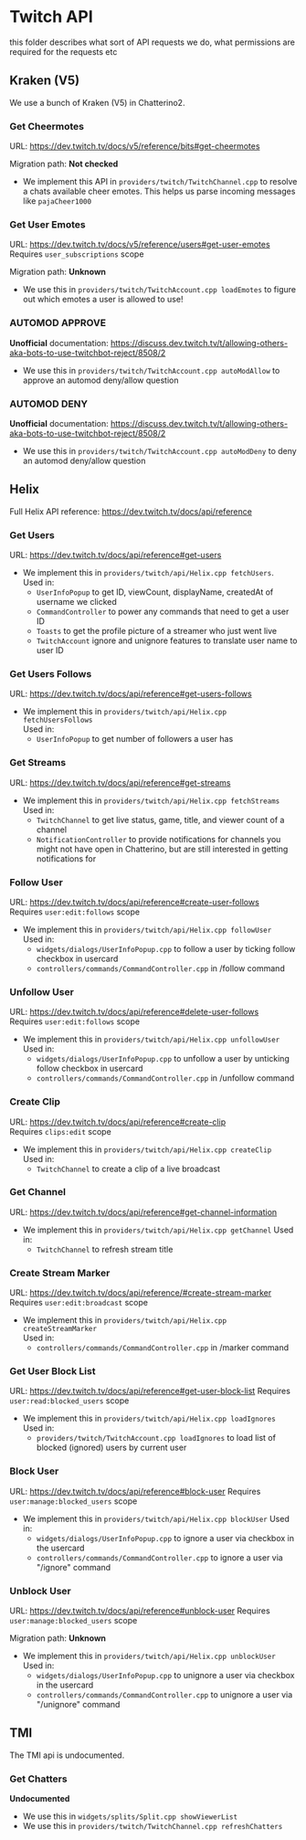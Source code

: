 # Twitch API
this folder describes what sort of API requests we do, what permissions are required for the requests etc

## Kraken (V5)
We use a bunch of Kraken (V5) in Chatterino2.

### Get Cheermotes
URL: https://dev.twitch.tv/docs/v5/reference/bits#get-cheermotes

Migration path: **Not checked**

 * We implement this API in `providers/twitch/TwitchChannel.cpp` to resolve a chats available cheer emotes. This helps us parse incoming messages like `pajaCheer1000`

### Get User Emotes
URL: https://dev.twitch.tv/docs/v5/reference/users#get-user-emotes  
Requires `user_subscriptions` scope

Migration path: **Unknown**

 * We use this in `providers/twitch/TwitchAccount.cpp loadEmotes` to figure out which emotes a user is allowed to use!

### AUTOMOD APPROVE
**Unofficial** documentation: https://discuss.dev.twitch.tv/t/allowing-others-aka-bots-to-use-twitchbot-reject/8508/2

 * We use this in `providers/twitch/TwitchAccount.cpp autoModAllow` to approve an automod deny/allow question

### AUTOMOD DENY
**Unofficial** documentation: https://discuss.dev.twitch.tv/t/allowing-others-aka-bots-to-use-twitchbot-reject/8508/2

 * We use this in `providers/twitch/TwitchAccount.cpp autoModDeny` to deny an automod deny/allow question

## Helix
Full Helix API reference: https://dev.twitch.tv/docs/api/reference

### Get Users
URL: https://dev.twitch.tv/docs/api/reference#get-users

 * We implement this in `providers/twitch/api/Helix.cpp fetchUsers`.  
   Used in:
     * `UserInfoPopup` to get ID, viewCount, displayName, createdAt of username we clicked
     * `CommandController` to power any commands that need to get a user ID
     * `Toasts` to get the profile picture of a streamer who just went live
     * `TwitchAccount` ignore and unignore features to translate user name to user ID

### Get Users Follows
URL: https://dev.twitch.tv/docs/api/reference#get-users-follows

 * We implement this in `providers/twitch/api/Helix.cpp fetchUsersFollows`  
   Used in:
     * `UserInfoPopup` to get number of followers a user has

### Get Streams
URL: https://dev.twitch.tv/docs/api/reference#get-streams

 * We implement this in `providers/twitch/api/Helix.cpp fetchStreams`  
   Used in:
     * `TwitchChannel` to get live status, game, title, and viewer count of a channel
     * `NotificationController` to provide notifications for channels you might not have open in Chatterino, but are still interested in getting notifications for

### Follow User
URL: https://dev.twitch.tv/docs/api/reference#create-user-follows  
Requires `user:edit:follows` scope

 * We implement this in `providers/twitch/api/Helix.cpp followUser`  
   Used in:
     * `widgets/dialogs/UserInfoPopup.cpp` to follow a user by ticking follow checkbox in usercard
     * `controllers/commands/CommandController.cpp` in /follow command

### Unfollow User
URL: https://dev.twitch.tv/docs/api/reference#delete-user-follows  
Requires `user:edit:follows` scope

 * We implement this in `providers/twitch/api/Helix.cpp unfollowUser`  
   Used in:
     * `widgets/dialogs/UserInfoPopup.cpp` to unfollow a user by unticking follow checkbox in usercard
     * `controllers/commands/CommandController.cpp` in /unfollow command

### Create Clip
URL: https://dev.twitch.tv/docs/api/reference#create-clip  
Requires `clips:edit` scope

 * We implement this in `providers/twitch/api/Helix.cpp createClip`  
   Used in:
     * `TwitchChannel` to create a clip of a live broadcast

### Get Channel
URL: https://dev.twitch.tv/docs/api/reference#get-channel-information

 * We implement this in `providers/twitch/api/Helix.cpp getChannel`
   Used in:
     * `TwitchChannel` to refresh stream title

### Create Stream Marker
URL: https://dev.twitch.tv/docs/api/reference/#create-stream-marker  
Requires `user:edit:broadcast` scope

 * We implement this in `providers/twitch/api/Helix.cpp createStreamMarker`  
   Used in:
     * `controllers/commands/CommandController.cpp` in /marker command

### Get User Block List
URL: https://dev.twitch.tv/docs/api/reference#get-user-block-list
Requires `user:read:blocked_users` scope

 * We implement this in `providers/twitch/api/Helix.cpp loadIgnores`
   Used in:
     * `providers/twitch/TwitchAccount.cpp loadIgnores` to load list of blocked (ignored) users by current user

### Block User
URL: https://dev.twitch.tv/docs/api/reference#block-user
Requires `user:manage:blocked_users` scope

 * We implement this in `providers/twitch/api/Helix.cpp blockUser`
   Used in:
     * `widgets/dialogs/UserInfoPopup.cpp` to ignore a user via checkbox in the usercard
     * `controllers/commands/CommandController.cpp` to ignore a user via "/ignore" command

### Unblock User
URL: https://dev.twitch.tv/docs/api/reference#unblock-user
Requires `user:manage:blocked_users` scope

Migration path: **Unknown**

 * We implement this in `providers/twitch/api/Helix.cpp unblockUser`
   Used in:
     * `widgets/dialogs/UserInfoPopup.cpp` to unignore a user via checkbox in the usercard
     * `controllers/commands/CommandController.cpp` to unignore a user via "/unignore" command

## TMI
The TMI api is undocumented.

### Get Chatters
**Undocumented**

 * We use this in `widgets/splits/Split.cpp showViewerList`
 * We use this in `providers/twitch/TwitchChannel.cpp refreshChatters`
